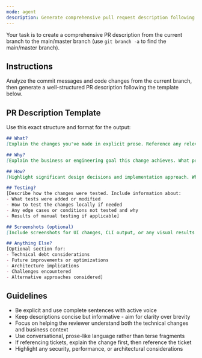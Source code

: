 ```yaml
---
mode: agent
description: Generate comprehensive pull request description following industry best practices
---
```


Your task is to create a comprehensive PR description from the current branch to the main/master branch (use `git branch -a` to find the main/master branch).

## Instructions
Analyze the commit messages and code changes from the current branch, then generate a well-structured PR description following the template below.

## PR Description Template

Use this exact structure and format for the output:

```markdown
## What?
[Explain the changes you've made in explicit prose. Reference any relevant tickets but don't just reference them - explain what the change is first. Be concise but descriptive. If needed, ask the user for more information about the ticket or context.]

## Why?
[Explain the business or engineering goal this change achieves. What problem does it solve? What objective does it move forward? Connect the technical change to the bigger picture.]

## How?
[Highlight significant design decisions and implementation approach. Why did you choose this particular solution? Draw attention to important architectural or technical choices.]

## Testing?
[Describe how the changes were tested. Include information about:
- What tests were added or modified
- How to test the changes locally if needed
- Any edge cases or conditions not tested and why
- Results of manual testing if applicable]

## Screenshots (optional)
[Include screenshots for UI changes, CLI output, or any visual results that help reviewers understand the impact]

## Anything Else?
[Optional section for:
- Technical debt considerations
- Future improvements or optimizations
- Architecture implications
- Challenges encountered
- Alternative approaches considered]
```

## Guidelines
- Be explicit and use complete sentences with active voice
- Keep descriptions concise but informative - aim for clarity over brevity
- Focus on helping the reviewer understand both the technical changes and business context
- Use conversational, prose-like language rather than terse fragments
- If referencing tickets, explain the change first, then reference the ticket
- Highlight any security, performance, or architectural considerations